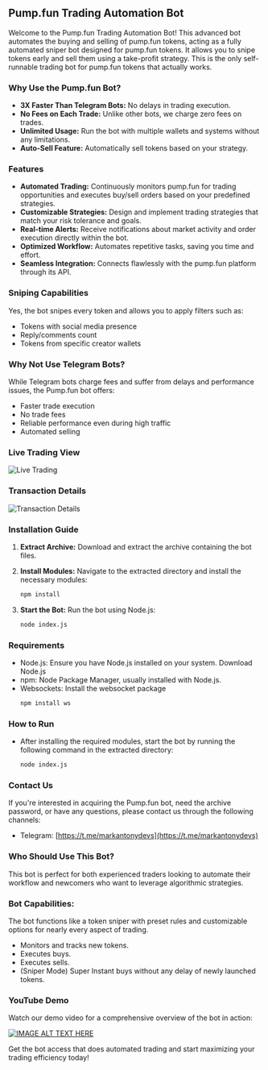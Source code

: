 ## Pump.fun Trading Automation Bot

Welcome to the Pump.fun Trading Automation Bot! This advanced bot automates the buying and selling of pump.fun tokens, acting as a fully automated sniper bot designed for pump.fun tokens. It allows you to snipe tokens early and sell them using a take-profit strategy. This is the only self-runnable trading bot for pump.fun tokens that actually works.

### Why Use the Pump.fun Bot?

- **3X Faster Than Telegram Bots:** No delays in trading execution.
- **No Fees on Each Trade:** Unlike other bots, we charge zero fees on trades.
- **Unlimited Usage:** Run the bot with multiple wallets and systems without any limitations.
- **Auto-Sell Feature:** Automatically sell tokens based on your strategy.

### Features

* **Automated Trading:** Continuously monitors pump.fun for trading opportunities and executes buy/sell orders based on your predefined strategies.
* **Customizable Strategies:** Design and implement trading strategies that match your risk tolerance and goals.
* **Real-time Alerts:** Receive notifications about market activity and order execution directly within the bot.
* **Optimized Workflow:** Automates repetitive tasks, saving you time and effort.
* **Seamless Integration:** Connects flawlessly with the pump.fun platform through its API.

### Sniping Capabilities

Yes, the bot snipes every token and allows you to apply filters such as:
- Tokens with social media presence
- Reply/comments count
- Tokens from specific creator wallets

### Why Not Use Telegram Bots?

While Telegram bots charge fees and suffer from delays and performance issues, the Pump.fun bot offers:
- Faster trade execution
- No trade fees
- Reliable performance even during high traffic
- Automated selling

### Live Trading View

![Live Trading](https://raw.githubusercontent.com/markantonydevs/pump.fun/main/trading_view.gif)

### Transaction Details

![Transaction Details](https://raw.githubusercontent.com/markantonydevs/pump.fun/main/Screenshot%202024-07-17%20150249.png)

### Installation Guide

1. **Extract Archive:**
   Download and extract the archive containing the bot files.
   
2. **Install Modules:**
   Navigate to the extracted directory and install the necessary modules:
   ```sh
   npm install
3. **Start the Bot:**
   Run the bot using Node.js:
   ```sh
   node index.js

### Requirements
- Node.js: Ensure you have Node.js installed on your system. Download Node.js
- npm: Node Package Manager, usually installed with Node.js.
- Websockets: Install the websocket package
  ```sh
  npm install ws

### How to Run
- After installing the required modules, start the bot by running the following command in the extracted directory:
   ```sh
   node index.js

### Contact Us
If you're interested in acquiring the Pump.fun bot, need the archive password, or have any questions, please contact us through the following channels:

- Telegram: [https://t.me/markantonydevs](https://t.me/markantonydevs)

### Who Should Use This Bot?
This bot is perfect for both experienced traders looking to automate their workflow and newcomers who want to leverage algorithmic strategies.

### Bot Capabilities:
The bot functions like a token sniper with preset rules and customizable options for nearly every aspect of trading.

- Monitors and tracks new tokens.
- Executes buys.
- Executes sells.
- (Sniper Mode) Super Instant buys without any delay of newly launched tokens.

### YouTube Demo
Watch our demo video for a comprehensive overview of the bot in action:

[![IMAGE ALT TEXT HERE](https://img.youtube.com/vi/J9x8PbjrW2E/0.jpg)](https://www.youtube.com/watch?v=J9x8PbjrW2E)

Get the bot access that does automated trading and start maximizing your trading efficiency today!
